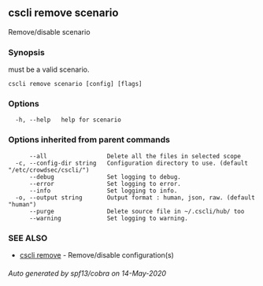 ## cscli remove scenario

Remove/disable scenario

### Synopsis

<config> must be a valid scenario.

```
cscli remove scenario [config] [flags]
```

### Options

```
  -h, --help   help for scenario
```

### Options inherited from parent commands

```
      --all                 Delete all the files in selected scope
  -c, --config-dir string   Configuration directory to use. (default "/etc/crowdsec/cscli/")
      --debug               Set logging to debug.
      --error               Set logging to error.
      --info                Set logging to info.
  -o, --output string       Output format : human, json, raw. (default "human")
      --purge               Delete source file in ~/.cscli/hub/ too
      --warning             Set logging to warning.
```

### SEE ALSO

* [cscli remove](cscli_remove.md)	 - Remove/disable configuration(s)

###### Auto generated by spf13/cobra on 14-May-2020
